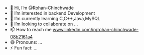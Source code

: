 - 👋 Hi, I’m @Rohan-Chinchwade
- 👀 I’m interested in backend Development
- 🌱 I’m currently learning C,C++,Java,MySQL
- 💞️ I’m looking to collaborate on ...
- 📫 How to reach me www.linkedin.com/in/rohan-chinchwade-08b2161a4
- 😄 Pronouns: ...
- ⚡ Fun fact: ...

<!---
Rohan-Chinchwade/Rohan-Chinchwade is a ✨ special ✨ repository because its `README.md` (this file) appears on your GitHub profile.
You can click the Preview link to take a look at your changes.
--->
